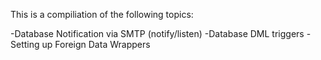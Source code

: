 This is a compiliation of the following topics:

-Database Notification via SMTP (notify/listen)
-Database DML triggers
-Setting up Foreign Data Wrappers
